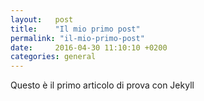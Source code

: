 ```yaml
---
layout:   post
title:    "Il mio primo post"
permalink: "il-mio-primo-post"
date:     2016-04-30 11:10:10 +0200
categories: general
---
```


Questo è il primo articolo di prova con Jekyll
